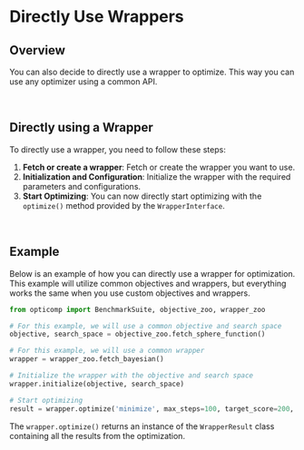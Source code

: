 # Directly Use Wrappers

## Overview
You can also decide to directly use a wrapper to optimize. This way you can use any optimizer using a common API.

<br>

## Directly using a Wrapper
To directly use a wrapper, you need to follow these steps:

1. **Fetch or create a wrapper**: Fetch or create the wrapper you want to use.
2. **Initialization and Configuration**: Initialize the wrapper with the required parameters and configurations.
3. **Start Optimizing**: You can now directly start optimizing with the `optimize()` method provided by the `WrapperInterface`.

<br>

## Example

Below is an example of how you can directly use a wrapper for optimization. This example will utilize common objectives and wrappers, but everything works the same when you use custom objectives and wrappers.

```python
from opticomp import BenchmarkSuite, objective_zoo, wrapper_zoo

# For this example, we will use a common objective and search space
objective, search_space = objective_zoo.fetch_sphere_function()

# For this example, we will use a common wrapper
wrapper = wrapper_zoo.fetch_bayesian()

# Initialize the wrapper with the objective and search space
wrapper.initialize(objective, search_space)

# Start optimizing
result = wrapper.optimize('minimize', max_steps=100, target_score=200, progress_bar=True)
```
The `wrapper.optimize()` returns an instance of the `WrapperResult` class containing all the results from the optimization. 
